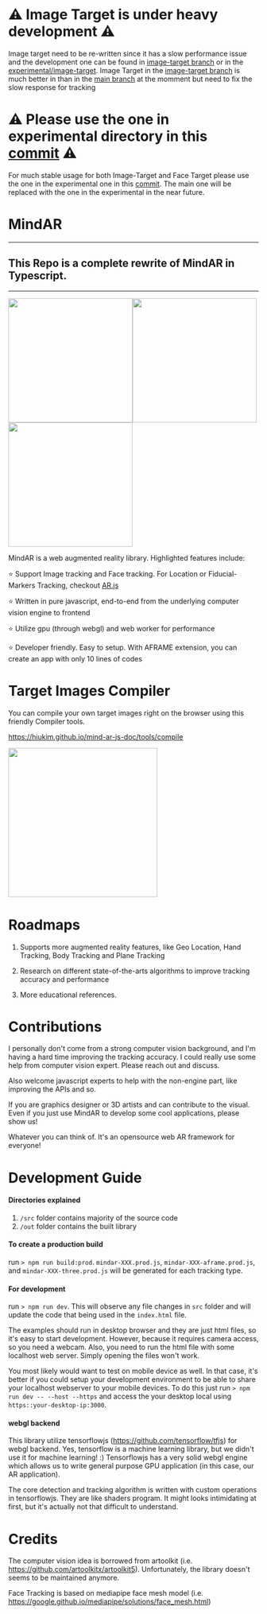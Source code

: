 # :warning: Image Target is under heavy development :warning:
Image target need to be re-written since it has a slow performance issue and the development one can be found in [image-target branch](https://github.com/krsbx/mind-ar-ts/tree/image-target) or in the [experimental/image-target](./src/experimental/image-target). Image Target in the [image-target branch](https://github.com/krsbx/mind-ar-ts/tree/image-target) is much better in than in the [main branch](https://github.com/krsbx/mind-ar-ts/tree/main) at the momment but need to fix the slow response for tracking

# :warning: Please use the one in experimental directory in this [commit](https://github.com/krsbx/mind-ar-ts/commit/daa1ff4a97b3901ee85fc48a76684577f1efdbad) :warning:
For much stable usage for both Image-Target and Face Target please use the one in the experimental one in this [commit](https://github.com/krsbx/mind-ar-ts/commit/daa1ff4a97b3901ee85fc48a76684577f1efdbad). The main one will be replaced with the one in the experimental in the near future.

# MindAR

---

## This Repo is a complete rewrite of MindAR in Typescript.

---

<img src="https://hiukim.github.io/mind-ar-js-doc/assets/images/multi-targets-demo-8b5fc868f6b0847a9818e8bf0ba2c1c3.gif" height="250"><img src="https://hiukim.github.io/mind-ar-js-doc/assets/images/interactive-demo-1ab348a381cbd808f4d52c8750524d11.gif" height="250"><img src="https://hiukim.github.io/mind-ar-js-doc/assets/images/face-tryon-demo-369c4ba701f1df2099ecf05c27f0c944.gif" height="250">

MindAR is a web augmented reality library. Highlighted features include:

:star: Support Image tracking and Face tracking. For Location or Fiducial-Markers Tracking, checkout [AR.js](https://github.com/AR-js-org/AR.js)

:star: Written in pure javascript, end-to-end from the underlying computer vision engine to frontend

:star: Utilize gpu (through webgl) and web worker for performance

:star: Developer friendly. Easy to setup. With AFRAME extension, you can create an app with only 10 lines of codes

# Target Images Compiler

You can compile your own target images right on the browser using this friendly Compiler tools.

https://hiukim.github.io/mind-ar-js-doc/tools/compile

<img src="https://hiukim.github.io/mind-ar-js-doc/assets/images/step2-9f3c4dcb8a2e60766d86f950d06929ea.png" width="300"/>

# Roadmaps

1. Supports more augmented reality features, like Geo Location, Hand Tracking, Body Tracking and Plane Tracking

1. Research on different state-of-the-arts algorithms to improve tracking accuracy and performance

1. More educational references.

# Contributions

I personally don't come from a strong computer vision background, and I'm having a hard time improving the tracking accuracy. I could really use some help from computer vision expert. Please reach out and discuss.

Also welcome javascript experts to help with the non-engine part, like improving the APIs and so.

If you are graphics designer or 3D artists and can contribute to the visual. Even if you just use MindAR to develop some cool applications, please show us!

Whatever you can think of. It's an opensource web AR framework for everyone!

# Development Guide

#### Directories explained

1. `/src` folder contains majority of the source code
2. `/out` folder contains the built library

#### To create a production build

run `> npm run build:prod`. `mindar-XXX.prod.js`, `mindar-XXX-aframe.prod.js`, and `mindar-XXX-three.prod.js` will be generated for each tracking type.

#### For development

run `> npm run dev`. This will observe any file changes in `src` folder and will update the code that being used in the `index.html` file.

The examples should run in desktop browser and they are just html files, so it's easy to start development. However, because it requires camera access, so you need a webcam. Also, you need to run the html file with some localhost web server. Simply opening the files won't work.

You most likely would want to test on mobile device as well. In that case, it's better if you could setup your development environment to be able to share your localhost webserver to your mobile devices. To do this just run `> npm run dev -- --host --https` and access the your desktop local using `https::your-desktop-ip:3000`.

#### webgl backend

This library utilize tensorflowjs (https://github.com/tensorflow/tfjs) for webgl backend. Yes, tensorflow is a machine learning library, but we didn't use it for machine learning! :) Tensorflowjs has a very solid webgl engine which allows us to write general purpose GPU application (in this case, our AR application).

The core detection and tracking algorithm is written with custom operations in tensorflowjs. They are like shaders program. It might looks intimidating at first, but it's actually not that difficult to understand.

# Credits

The computer vision idea is borrowed from artoolkit (i.e. https://github.com/artoolkitx/artoolkit5). Unfortunately, the library doesn't seems to be maintained anymore.

Face Tracking is based on mediapipe face mesh model (i.e. https://google.github.io/mediapipe/solutions/face_mesh.html)
